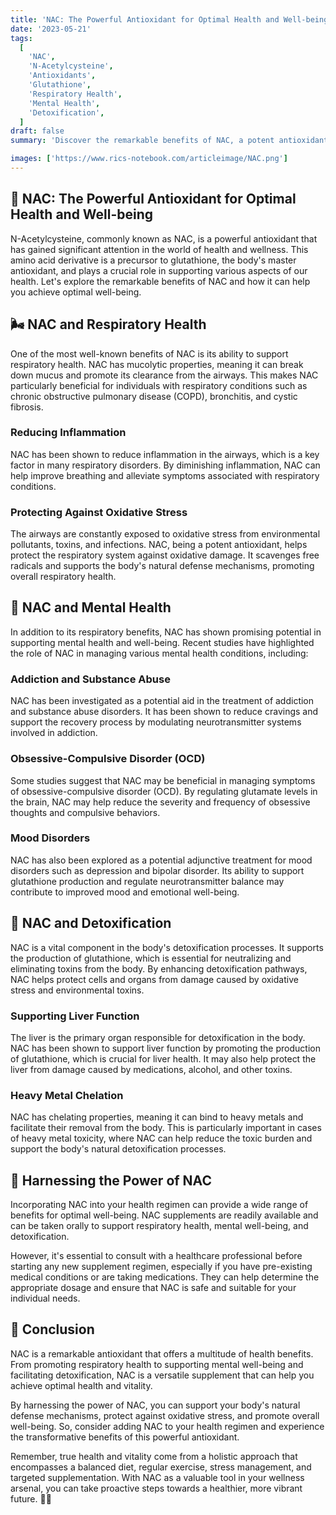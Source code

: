 ```yaml
---
title: 'NAC: The Powerful Antioxidant for Optimal Health and Well-being 🌿'
date: '2023-05-21'
tags:
  [
    'NAC',
    'N-Acetylcysteine',
    'Antioxidants',
    'Glutathione',
    'Respiratory Health',
    'Mental Health',
    'Detoxification',
  ]
draft: false
summary: 'Discover the remarkable benefits of NAC, a potent antioxidant that supports optimal health and well-being. From promoting respiratory health to supporting mental well-being and detoxification, NAC is a versatile supplement that can help you thrive. 💪'

images: ['https://www.rics-notebook.com/articleimage/NAC.png']
---
```


## 🌟 NAC: The Powerful Antioxidant for Optimal Health and Well-being

N-Acetylcysteine, commonly known as NAC, is a powerful antioxidant that has gained significant attention in the world of health and wellness. This amino acid derivative is a precursor to glutathione, the body's master antioxidant, and plays a crucial role in supporting various aspects of our health. Let's explore the remarkable benefits of NAC and how it can help you achieve optimal well-being.

## 🌬️ NAC and Respiratory Health

One of the most well-known benefits of NAC is its ability to support respiratory health. NAC has mucolytic properties, meaning it can break down mucus and promote its clearance from the airways. This makes NAC particularly beneficial for individuals with respiratory conditions such as chronic obstructive pulmonary disease (COPD), bronchitis, and cystic fibrosis.

### Reducing Inflammation

NAC has been shown to reduce inflammation in the airways, which is a key factor in many respiratory disorders. By diminishing inflammation, NAC can help improve breathing and alleviate symptoms associated with respiratory conditions.

### Protecting Against Oxidative Stress

The airways are constantly exposed to oxidative stress from environmental pollutants, toxins, and infections. NAC, being a potent antioxidant, helps protect the respiratory system against oxidative damage. It scavenges free radicals and supports the body's natural defense mechanisms, promoting overall respiratory health.

## 🧠 NAC and Mental Health

In addition to its respiratory benefits, NAC has shown promising potential in supporting mental health and well-being. Recent studies have highlighted the role of NAC in managing various mental health conditions, including:

### Addiction and Substance Abuse

NAC has been investigated as a potential aid in the treatment of addiction and substance abuse disorders. It has been shown to reduce cravings and support the recovery process by modulating neurotransmitter systems involved in addiction.

### Obsessive-Compulsive Disorder (OCD)

Some studies suggest that NAC may be beneficial in managing symptoms of obsessive-compulsive disorder (OCD). By regulating glutamate levels in the brain, NAC may help reduce the severity and frequency of obsessive thoughts and compulsive behaviors.

### Mood Disorders

NAC has also been explored as a potential adjunctive treatment for mood disorders such as depression and bipolar disorder. Its ability to support glutathione production and regulate neurotransmitter balance may contribute to improved mood and emotional well-being.

## 🧪 NAC and Detoxification

NAC is a vital component in the body's detoxification processes. It supports the production of glutathione, which is essential for neutralizing and eliminating toxins from the body. By enhancing detoxification pathways, NAC helps protect cells and organs from damage caused by oxidative stress and environmental toxins.

### Supporting Liver Function

The liver is the primary organ responsible for detoxification in the body. NAC has been shown to support liver function by promoting the production of glutathione, which is crucial for liver health. It may also help protect the liver from damage caused by medications, alcohol, and other toxins.

### Heavy Metal Chelation

NAC has chelating properties, meaning it can bind to heavy metals and facilitate their removal from the body. This is particularly important in cases of heavy metal toxicity, where NAC can help reduce the toxic burden and support the body's natural detoxification processes.

## 💪 Harnessing the Power of NAC

Incorporating NAC into your health regimen can provide a wide range of benefits for optimal well-being. NAC supplements are readily available and can be taken orally to support respiratory health, mental well-being, and detoxification.

However, it's essential to consult with a healthcare professional before starting any new supplement regimen, especially if you have pre-existing medical conditions or are taking medications. They can help determine the appropriate dosage and ensure that NAC is safe and suitable for your individual needs.

## 🌈 Conclusion

NAC is a remarkable antioxidant that offers a multitude of health benefits. From promoting respiratory health to supporting mental well-being and facilitating detoxification, NAC is a versatile supplement that can help you achieve optimal health and vitality.

By harnessing the power of NAC, you can support your body's natural defense mechanisms, protect against oxidative stress, and promote overall well-being. So, consider adding NAC to your health regimen and experience the transformative benefits of this powerful antioxidant.

Remember, true health and vitality come from a holistic approach that encompasses a balanced diet, regular exercise, stress management, and targeted supplementation. With NAC as a valuable tool in your wellness arsenal, you can take proactive steps towards a healthier, more vibrant future. 🌿💪
